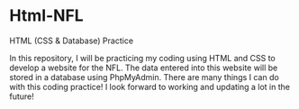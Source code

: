 # Html-NFL
HTML (CSS &amp; Database) Practice

In this repository, I will be practicing my coding using HTML and CSS to develop a website for the NFL.
The data entered into this website will be stored in a database using PhpMyAdmin. There are many things
I can do with this coding practice! I look forward to working and updating a lot in the future!
